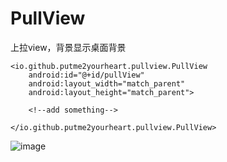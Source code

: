 # PullView
上拉view，背景显示桌面背景

<RelativeLayout
    xmlns:android="http://schemas.android.com/apk/res/android"
    xmlns:tools="http://schemas.android.com/tools"
    android:layout_width="match_parent"
    android:layout_height="match_parent">

    <io.github.putme2yourheart.pullview.PullView
        android:id="@+id/pullView"
        android:layout_width="match_parent"
        android:layout_height="match_parent">

        <!--add something-->

    </io.github.putme2yourheart.pullview.PullView>

</RelativeLayout>

![image](https://github.com/putme2yourheart/PullView/raw/master/screenshots/sample.gif)
